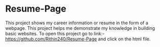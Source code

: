 # Resume-Page
This project shows my career information or resume in the form of a webpage.
This project helps me demonstrate my knowledge in building basic websites.
To open this project go to link:- https://github.com/Rithin240/Resume-Page and click on the html file.
